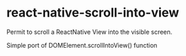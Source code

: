 # react-native-scroll-into-view
Permit to scroll a ReactNative View into the visible screen. 

Simple port of DOMElement.scrollIntoView() function


